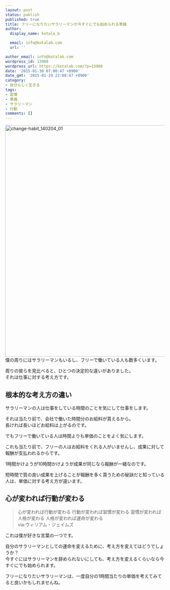 ```yaml
---
layout: post
status: publish
published: true
title: フリーになりたいサラリーマンが今すぐにでも始められる準備
author:
  display_name: kotala_b

  email: info@kotalab.com
  url: ''

author_email: info@kotalab.com
wordpress_id: 13908
wordpress_url: https://kotalab.com/?p=13908
date: '2015-01-30 07:00:47 +0900'
date_gmt: '2015-01-29 22:00:47 +0900'
category:
- 自分らしく生きる
tags:
- 習慣
- 準備
- サラリーマン
- 行動
comments: []
---
```

<p><img src="https://kotalab.com/wp-content/uploads/change-habit_140204_01.jpg" alt="change-habit_140204_01" width="728" class="aligncenter size-full wp-image-10753" /><br />
僕の周りにはサラリーマンもいるし、フリーで働いている人も数多くいます。</p>
<p>周りの彼らを見比べると、ひとつの決定的な違いがありました。<br />
それは仕事に対する考え方です。<br />
<!--more--></p>
<h2>根本的な考え方の違い</h2>
<p>サラリーマンの人は仕事をしている時間のことを気にして仕事をします。</p>
<p>それは当たり前で、会社で働いた時間分のお給料が貰えるから。<br />
<span class="b">長ければ長いほどお給料は上がるのです。</span></p>
<p>でもフリーで働いている人は時間よりも単価のことをよく気にします。</p>
<p>これも当たり前で、フリーの人はお給料をくれる人がいませんし、成果に対して報酬が支払われるからです。</p>
<p>1時間かけようが10時間かけようが成果が同じなら報酬が一緒なのです。</p>
<p>短時間で質の良い成果を上げることが報酬を多く貰うための秘訣だと知っている人は、<span class="b">単価に対する考え方が違います。</span></p>
<h2>心が変われば行動が変わる</h2>
<blockquote><p>心が変われば行動が変わる 行動が変われば習慣が変わる 習慣が変われば人格が変わる 人格が変われば運命が変わる<br />
via:ウィリアム・ジェイムズ</p></blockquote>
<p>これは僕が好きな言葉の一つです。</p>
<p>自分のサラリーマンとしての運命を変えるために、考え方を変えてはどうでしょうか？<br />
今すぐにはサラリーマンを辞められないにしても、考え方を変えるくらいなら今すぐにでも始められます。</p>
<p>フリーになりたいサラリーマンは、一度自分の1時間当たりの単価を考えてみてると良いかもしれませんね。</p>
